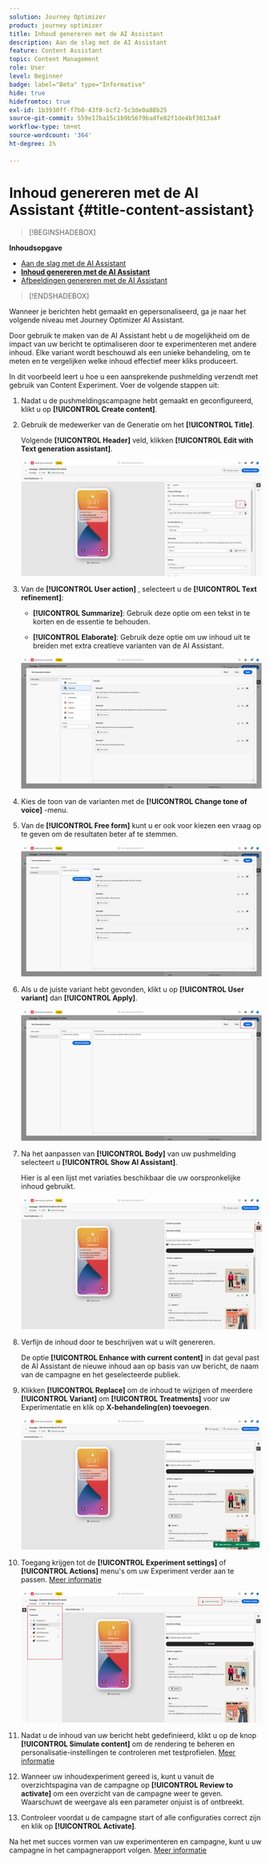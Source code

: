 ```yaml
---
solution: Journey Optimizer
product: journey optimizer
title: Inhoud genereren met de AI Assistant
description: Aan de slag met de AI Assistant
feature: Content Assistant
topic: Content Management
role: User
level: Beginner
badge: label="Beta" type="Informative"
hide: true
hidefromtoc: true
exl-id: 1b3930ff-f7b0-43f0-bcf2-5c3de0a88b25
source-git-commit: 559e17ba15c1b9b56f9badfe82f1de4bf3013a4f
workflow-type: tm+mt
source-wordcount: '364'
ht-degree: 1%

---
```


# Inhoud genereren met de AI Assistant {#title-content-assistant}

>[!BEGINSHADEBOX]

**Inhoudsopgave**

* [Aan de slag met de AI Assistant](gs-generative.md)
* **[Inhoud genereren met de AI Assistant](generative-content.md)**
* [Afbeeldingen genereren met de AI Assistant](generative-image.md)

>[!ENDSHADEBOX]

Wanneer je berichten hebt gemaakt en gepersonaliseerd, ga je naar het volgende niveau met Journey Optimizer AI Assistant.

Door gebruik te maken van de AI Assistant hebt u de mogelijkheid om de impact van uw bericht te optimaliseren door te experimenteren met andere inhoud. Elke variant wordt beschouwd als een unieke behandeling, om te meten en te vergelijken welke inhoud effectief meer kliks produceert.

In dit voorbeeld leert u hoe u een aansprekende pushmelding verzendt met gebruik van Content Experiment. Voer de volgende stappen uit:

1. Nadat u de pushmeldingscampagne hebt gemaakt en geconfigureerd, klikt u op **[!UICONTROL Create content]**.

1. Gebruik de medewerker van de Generatie om het **[!UICONTROL Title]**.

   Volgende **[!UICONTROL Header]** veld, klikken **[!UICONTROL Edit with Text generation assistant]**.

   ![](assets/gen-ai-title-1.png)

1. Van de **[!UICONTROL User action]** , selecteert u de **[!UICONTROL Text refinement]**:

   * **[!UICONTROL Summarize]**: Gebruik deze optie om een tekst in te korten en de essentie te behouden.

   * **[!UICONTROL Elaborate]**: Gebruik deze optie om uw inhoud uit te breiden met extra creatieve varianten van de AI Assistant.

   ![](assets/gen-ai-title-2.png)

1. Kies de toon van de varianten met de **[!UICONTROL Change tone of voice]** -menu.

1. Van de **[!UICONTROL Free form]** kunt u er ook voor kiezen een vraag op te geven om de resultaten beter af te stemmen.

   ![](assets/gen-ai-title-3.png)

1. Als u de juiste variant hebt gevonden, klikt u op **[!UICONTROL User variant]** dan **[!UICONTROL Apply]**.

   ![](assets/gen-ai-title-4.png)

1. Na het aanpassen van **[!UICONTROL Body]** van uw pushmelding selecteert u **[!UICONTROL Show AI Assistant]**.

   Hier is al een lijst met variaties beschikbaar die uw oorspronkelijke inhoud gebruikt.

   ![](assets/gen-ai-title-5.png)

1. Verfijn de inhoud door te beschrijven wat u wilt genereren.

   De optie **[!UICONTROL Enhance with current content]** in dat geval past de AI Assistant de nieuwe inhoud aan op basis van uw bericht, de naam van de campagne en het geselecteerde publiek.

1. Klikken **[!UICONTROL Replace]** om de inhoud te wijzigen of meerdere **[!UICONTROL Variant]** om **[!UICONTROL Treatments]** voor uw Experimentatie en klik op **X-behandeling(en) toevoegen**.

   ![](assets/gen-ai-title-6.png)

1. Toegang krijgen tot de **[!UICONTROL Experiment settings]** of **[!UICONTROL Actions]** menu&#39;s om uw Experiment verder aan te passen. [Meer informatie](../campaigns/content-experiment.md)

   ![](assets/gen-ai-title-7.png)

1. Nadat u de inhoud van uw bericht hebt gedefinieerd, klikt u op de knop **[!UICONTROL Simulate content]** om de rendering te beheren en personalisatie-instellingen te controleren met testprofielen. [Meer informatie](../content-management/preview-test.md)

1. Wanneer uw inhoudexperiment gereed is, kunt u vanuit de overzichtspagina van de campagne op **[!UICONTROL Review to activate]** om een overzicht van de campagne weer te geven. Waarschuwt de weergave als een parameter onjuist is of ontbreekt.

1. Controleer voordat u de campagne start of alle configuraties correct zijn en klik op **[!UICONTROL Activate]**.

Na het met succes vormen van uw experimenteren en campagne, kunt u uw campagne in het campagnerapport volgen. [Meer informatie](../reports/campaign-global-report.md#experimentation-report)
